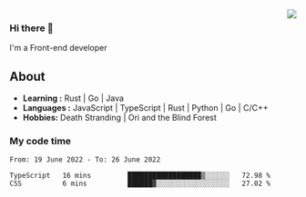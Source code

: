 <img align='right' src="https://github-readme-stats.vercel.app/api?username=strugglebak&show_icons=true">

### Hi there 👋

I'm a Front-end developer

## About

-  **Learning :** Rust | Go | Java
-  **Languages :** JavaScript | TypeScript | Rust | Python | Go | C/C++
-  **Hobbies:** Death Stranding | Ori and the Blind Forest

### My code time

<!--START_SECTION:waka-->

```text
From: 19 June 2022 - To: 26 June 2022

TypeScript   16 mins         ██████████████████▒░░░░░░   72.98 %
CSS          6 mins          ██████▓░░░░░░░░░░░░░░░░░░   27.02 %
```

<!--END_SECTION:waka-->

